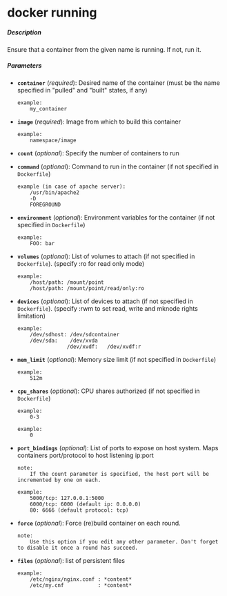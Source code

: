 # docker running


##### Description
Ensure that a container from the given name is running. If not, run it.

##### Parameters

*   **`container`** (*required*): Desired name of the container (must be the name specified in "pulled" and "built" states, if any)

		example:
			my_container

*   **`image`** (*required*): Image from which to build this container

		example:
			namespace/image


*   **`count`** (*optional*): Specify the number of containers to run

*   **`command`** (*optional*): Command to run in the container (if not specified in `Dockerfile`)

		example (in case of apache server):
			/usr/bin/apache2
			-D
			FOREGROUND

*   **`environment`** (*optional*): Environment variables for the container (if not specified in `Dockerfile`)

		example:
			FOO: bar

*   **`volumes`** (*optional*): List of volumes to attach (if not specified in `Dockerfile`). (specify :ro for read only mode)

		example:
			/host/path: /mount/point
			/host/path: /mount/point/read/only:ro

*   **`devices`** (*optional*): List of devices to attach (if not specified in `Dockerfile`). (specify :rwm to set read, write and mknode rights limitation)

		example:
			/dev/sdhost: /dev/sdcontainer
			/dev/sda:    /dev/xvda
                        /dev/xvdf:   /dev/xvdf:r

*   **`mem_limit`** (*optional*): Memory size limit (if not specified in `Dockerfile`)

		example:
			512m

*   **`cpu_shares`** (*optional*): CPU shares authorized (if not specified in `Dockerfile`)

		example:
			0-3

		example:
			0

*   **`port_bindings`** (*optional*): List of ports to expose on host system. Maps containers port/protocol to host listening ip:port

		note:
			If the count parameter is specified, the host port will be incremented by one on each.

		example:
			5000/tcp: 127.0.0.1:5000
			6000/tcp: 6000 (default ip: 0.0.0.0)
			80: 6666 (default protocol: tcp)

*   **`force`** (*optional*): Force (re)build container on each round.

		note:
			Use this option if you edit any other parameter. Don't forget to disable it once a round has succeed.

*   **`files`** (*optional*): list of persistent files

		example:
			/etc/nginx/nginx.conf : *content*
			/etc/my.cnf           : *content*
				